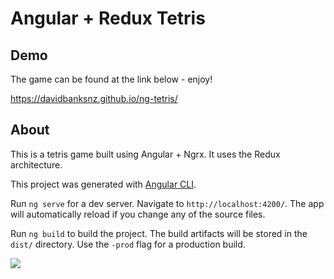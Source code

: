 # Angular + Redux Tetris

## Demo

The game can be found at the link below - enjoy!

https://davidbanksnz.github.io/ng-tetris/

## About

This is a tetris game built using Angular + Ngrx. It uses the Redux architecture.

This project was generated with [Angular CLI](https://github.com/angular/angular-cli).

Run `ng serve` for a dev server. Navigate to `http://localhost:4200/`. The app will automatically reload if you change any of the source files.

Run `ng build` to build the project. The build artifacts will be stored in the `dist/` directory. Use the `-prod` flag for a production build.

<image src="screenshot.png">
